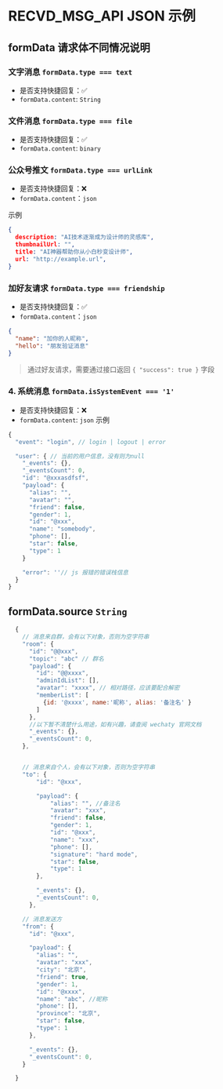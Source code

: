 # RECVD_MSG_API JSON 示例

## formData 请求体不同情况说明

### 文字消息 `formData.type === text`

- 是否支持快捷回复：✅
- `formData.content`: `String`

### 文件消息 `formData.type === file`

- 是否支持快捷回复：✅
- `formData.content`: `binary`

### 公众号推文 `formData.type === urlLink`

- 是否支持快捷回复：❌
- `formData.content`：`json`

示例
```json
{
  description: "AI技术逐渐成为设计师的灵感库",
  thumbnailUrl: "",
  title: "AI神器帮助你从小白秒变设计师",
  url: "http://example.url",
}
```

### 加好友请求 `formData.type === friendship`

- 是否支持快捷回复：✅
- `formData.content`：`json`

```json
{
  "name": "加你的人昵称",
  "hello": "朋友验证消息"
}
```

> 通过好友请求，需要通过接口返回 `{ "success": true }` 字段

### 4. 系统消息 `formData.isSystemEvent === '1'`

- 是否支持快捷回复：❌
- `formData.content`: `json`
示例
```js
{
  "event": "login", // login | logout | error

  "user": { // 当前的用户信息，没有则为null
    "_events": {},
    "_eventsCount": 0,
    "id": "@xxxasdfsf",
    "payload": {
      "alias": "",
      "avatar": "",
      "friend": false,
      "gender": 1,
      "id": "@xxx",
      "name": "somebody",
      "phone": [],
      "star": false,
      "type": 1
    }

    "error": ''// js 报错的错误栈信息
  }
}
```


## formData.source `String`

```js
  {
    // 消息来自群，会有以下对象，否则为空字符串
    "room": {
      "id": "@@xxx",
      "topic": "abc" // 群名
      "payload": {
        "id": "@@xxxx",
        "adminIdList": [],
        "avatar": "xxxx", // 相对路径，应该要配合解密
        "memberList": [
          {id: '@xxxx', name:'昵称', alias: '备注名' }
        ]
      },
      //以下暂不清楚什么用途，如有兴趣，请查阅 wechaty 官网文档
      "_events": {},
      "_eventsCount": 0,
    },


    // 消息来自个人，会有以下对象，否则为空字符串
    "to": {
        "id": "@xxx",

        "payload": {
            "alias": "", //备注名
            "avatar": "xxx",
            "friend": false,
            "gender": 1,
            "id": "@xxx",
            "name": "xxx",
            "phone": [],
            "signature": "hard mode",
            "star": false,
            "type": 1
        },

        "_events": {},
        "_eventsCount": 0,
      },

    // 消息发送方
    "from": {
      "id": "@xxx",

      "payload": {
        "alias": "",
        "avatar": "xxx",
        "city": "北京",
        "friend": true,
        "gender": 1,
        "id": "@xxxx",
        "name": "abc", //昵称
        "phone": [],
        "province": "北京",
        "star": false,
        "type": 1
      },

      "_events": {},
      "_eventsCount": 0,
    }

  }
```
